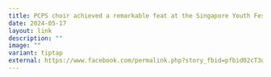 ```yaml
---
title: PCPS choir achieved a remarkable feat at the Singapore Youth Festival 2024
date: 2024-05-17
layout: link
description: ""
image: ""
variant: tiptap
external: https://www.facebook.com/permalink.php?story_fbid=pfbid02cT3ohcjrQoz1YMwpGyQ5o8EQbn9ow4YwirUp6FbgVwuv1Fz9REdeeZWCGzoz5gsAl&id=100063501596910
---
```

